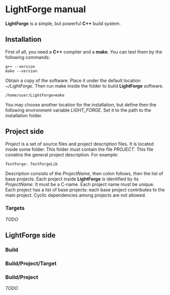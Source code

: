 # LightForge manual

**LightForge** is a simple, but powerful **C++** build system.

## Installation

First of all, you need a **C++** compiler and a **make**.
You can test them by the following commands:
```
g++ --version
make --version
```
Obtain a copy of the software. Place it under the default location *~/LightForge*.
Then run make inside the folder to build **LightForge** software.
```
/home/user/LightForge>make
```
You may choose another location for the installation, but define then the following environment variable *LIGHT_FORGE*.
Set it to the path to the installation folder.

## Project side

*Project* is a set of source files and project description files. It is located inside some folder.
This folder must contain the file *PROJECT*.
This file conatins the general project description. For example:
```
TestForge: TestForgeLib
```
Description consists of the *ProjectName*, then colon follows, then the list of base projects.
Each project inside **LightForge** is identified by its *ProjectName*. It must be a C-name.
Each project name must be unique.
Each project has a list of base projects: each base project contributes to the main project.
Cyclic dependencies among projects are not allowed.

### Targets

*TODO*

## LightForge side

### Build

### Build/Project/Target

### Build/Project

*TODO*


